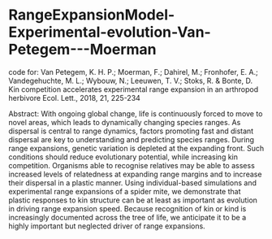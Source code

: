 # RangeExpansionModel-Experimental-evolution-Van-Petegem---Moerman

code for: Van Petegem, K. H. P.; Moerman, F.; Dahirel, M.; Fronhofer, E. A.; Vandegehuchte, M. L.; Wybouw, N.; Leeuwen, T. V.; Stoks, R. & Bonte, D. Kin competition accelerates experimental range expansion in an arthropod herbivore Ecol. Lett., 2018, 21, 225-234

Abstract: With ongoing global change, life is continuously forced to move to novel areas, which leads to dynamically changing species ranges. As dispersal is central to range dynamics, factors promoting fast and distant dispersal are key to understanding and predicting species ranges. During range expansions, genetic variation is depleted at the expanding front. Such conditions should reduce evolutionary potential, while increasing kin competition. Organisms able to recognise relatives may be able to assess increased levels of relatedness at expanding range margins and to increase their dispersal in a plastic manner. Using individual-based simulations and experimental range expansions of a spider mite, we demonstrate that plastic responses to kin structure can be at least as important as evolution in driving range expansion speed. Because recognition of kin or kind is increasingly documented across the tree of life, we anticipate it to be a highly important but neglected driver of range expansions.
